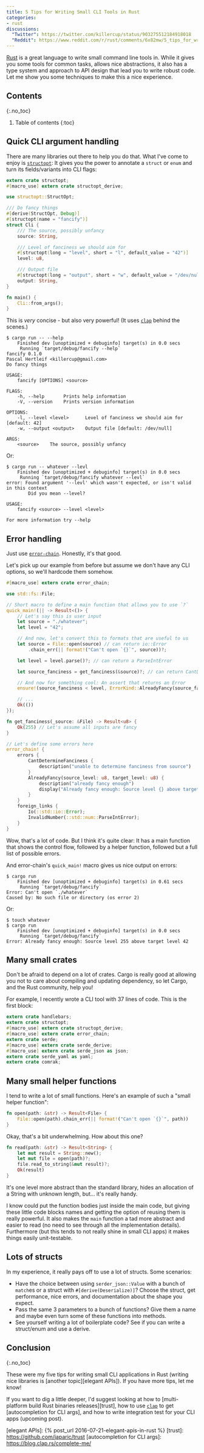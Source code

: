 ```yaml
---
title: 5 Tips for Writing Small CLI Tools in Rust
categories:
- rust
discussions:
  "Twitter": https://twitter.com/killercup/status/903275512184918018
  "Reddit": https://www.reddit.com/r/rust/comments/6x82mw/5_tips_for_writing_small_cli_tools_in_rust/
---
```


[Rust] is a great language to write small command line tools in. While it gives you some tools for common tasks, allows nice abstractions, it also has a type system and approach to API design that lead you to write robust code. Let me show you some techniques to make this a nice experience.

## Contents
{:.no_toc}

1. Table of contents
{:toc}

## Quick CLI argument handling

There are many libraries out there to help you do that. What I've come to enjoy is [`structopt`]: It gives you the power to annotate a `struct` or `enum` and turn its fields/variants into CLI flags:

```rust
extern crate structopt;
#[macro_use] extern crate structopt_derive;

use structopt::StructOpt;

/// Do fancy things
#[derive(StructOpt, Debug)]
#[structopt(name = "fancify")]
struct Cli {
    /// The source, possibly unfancy
    source: String,

    /// Level of fanciness we should aim for
    #[structopt(long = "level", short = "l", default_value = "42")]
    level: u8,

    /// Output file
    #[structopt(long = "output", short = "w", default_value = "/dev/null")]
    output: String,
}

fn main() {
    Cli::from_args();
}
```

This is _very_ concise - but also very powerful! (It uses [`clap`] behind the scenes.)

```
$ cargo run -- --help
    Finished dev [unoptimized + debuginfo] target(s) in 0.0 secs
     Running `target/debug/fancify --help`
fancify 0.1.0
Pascal Hertleif <killercup@gmail.com>
Do fancy things

USAGE:
    fancify [OPTIONS] <source>

FLAGS:
    -h, --help       Prints help information
    -V, --version    Prints version information

OPTIONS:
    -l, --level <level>      Level of fanciness we should aim for [default: 42]
    -w, --output <output>    Output file [default: /dev/null]

ARGS:
    <source>    The source, possibly unfancy
```

Or:

```
$ cargo run -- whatever --levl
    Finished dev [unoptimized + debuginfo] target(s) in 0.0 secs
     Running `target/debug/fancify whatever --levl`
error: Found argument '--levl' which wasn't expected, or isn't valid in this context
        Did you mean --level?

USAGE:
    fancify <source> --level <level>

For more information try --help
```

## Error handling

Just use [`error-chain`]. Honestly, it's that good.

Let's pick up our example from before but assume we don't have any CLI options, so we'll hardcode them somehow.

```rust
#[macro_use] extern crate error_chain;

use std::fs::File;

// Short macro to define a main function that allows you to use `?`
quick_main!(|| -> Result<()> {
    // Let's say this is user input
    let source = "./whatever";
    let level = "42";

    // And now, let's convert this to formats that are useful to us
    let source = File::open(source) // can return io::Error
        .chain_err(|| format!("Can't open `{}`", source))?;

    let level = level.parse()?; // can return a ParseIntError

    let source_fanciness = get_fanciness(&source)?; // can return CantDetermineFanciness

    // And now for something cool: An assert that returns an Error
    ensure!(source_fanciness < level, ErrorKind::AlreadyFancy(source_fanciness, level));

    // ...
    Ok(())
});

fn get_fanciness(_source: &File) -> Result<u8> {
    Ok(255) // Let's assume all inputs are fancy
}

// Let's define some errors here
error_chain! {
    errors {
        CantDetermineFanciness {
            description("unable to determine fanciness from source")
        }
        AlreadyFancy(source_level: u8, target_level: u8) {
            description("already fancy enough")
            display("Already fancy enough: Source level {} above target level {}", source_level, target_level)
        }
    }
    foreign_links {
        Io(::std::io::Error);
        InvalidNumber(::std::num::ParseIntError);
    }
}
```

Wow, that's a lot of code. But I think it's quite clear: It has a main function that shows the control flow, followed by a helper function, followed but a full list of possible errors.

And error-chain's `quick_main!` macro gives us nice output on errors:

```
$ cargo run
    Finished dev [unoptimized + debuginfo] target(s) in 0.61 secs
     Running `target/debug/fancify`
Error: Can't open `./whatever`
Caused by: No such file or directory (os error 2)
```

Or:

```
$ touch whatever
$ cargo run
    Finished dev [unoptimized + debuginfo] target(s) in 0.0 secs
     Running `target/debug/fancify`
Error: Already fancy enough: Source level 255 above target level 42
```

## Many small crates

Don't be afraid to depend on a lot of crates. Cargo is really good at allowing you not to care about compiling and updating dependency, so let Cargo, and the Rust community, help you!

For example, I recently wrote a CLI tool with 37 lines of code. This is the first block:

```rust
extern crate handlebars;
extern crate structopt;
#[macro_use] extern crate structopt_derive;
#[macro_use] extern crate error_chain;
extern crate serde;
#[macro_use] extern crate serde_derive;
#[macro_use] extern crate serde_json as json;
extern crate serde_yaml as yaml;
extern crate comrak;
```

## Many small helper functions

I tend to write a lot of small functions. Here's an example of such a "small helper function":

```rust
fn open(path: &str) -> Result<File> {
    File::open(path).chain_err(|| format!("Can't open `{}`", path))
}
```

Okay, that's a bit underwhelming. How about this one?

```rust
fn read(path: &str) -> Result<String> {
    let mut result = String::new();
    let mut file = open(path)?;
    file.read_to_string(&mut result)?;
    Ok(result)
}
```

It's one level more abstract than the standard library, hides an allocation of a String with unknown length, but… it's really handy.

I know could put the function bodies just inside the main code, but giving these little code blocks names and getting the option of reusing them is really powerful. It also makes the `main` function a tad more abstract and easier to read (no need to see through all the implementation details). Furthermore (but this tends to not really shine in small CLI apps) it makes things easily unit-testable.

## Lots of structs

In my experience, it really pays off to use a lot of structs. Some scenarios:

- Have the choice between using `serder_json::Value` with a bunch of `match`es or a struct with `#[derive(Deserialize)]`? Choose the struct, get performance, nice errors, and documentation about the shape you expect.
- Pass the same 3 parameters to a bunch of functions? Give them a name and maybe even turn some of these functions into methods.
- See yourself writing a lot of boilerplate code? See if you can write a struct/enum and use a derive.

## Conclusion
{:.no_toc}

These were my five tips for writing small CLI applications in Rust (writing nice libraries is [another topic][elegant APIs]). If you have more tips, let me know!

If you want to dig a little deeper, I'd suggest looking at how to [multi-platform build Rust binaries releases][trust], how to use [`clap`] to get [autocompletion for CLI args], and how to write integration test for your CLI apps (upcoming post).


[Rust]: https://www.rust-lang.org/
[`structopt`]: https://docs.rs/structopt
[`clap`]: https://clap.rs
[`error-chain`]: https://docs.rs/error-chain
[elegant APIs]: {% post_url 2016-07-21-elegant-apis-in-rust %}
[trust]: https://github.com/japaric/trust
[autocompletion for CLI args]: https://blog.clap.rs/complete-me/
